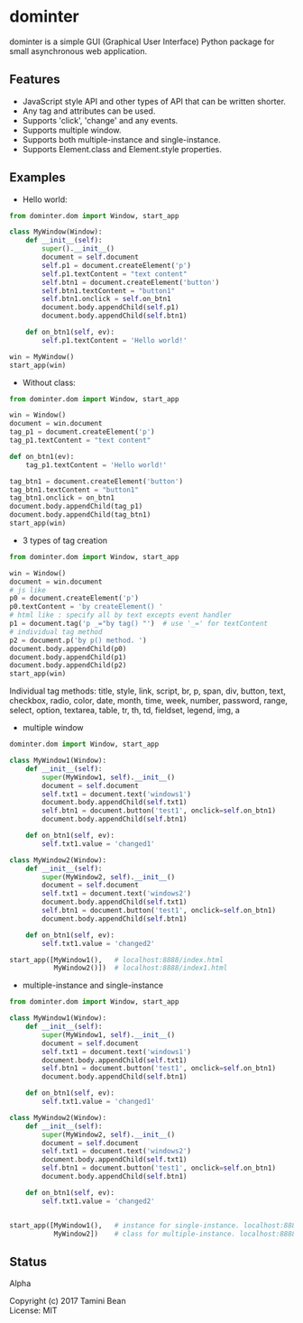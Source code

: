 dominter
========
dominter is a simple GUI (Graphical User Interface) Python package for small asynchronous web application.

Features
--------
* JavaScript style API and other types of API that can be written shorter.
* Any tag and attributes can be used.
* Supports 'click', 'change' and any events.
* Supports multiple window.
* Supports both multiple-instance and single-instance.
* Supports Element.class and Element.style properties.

Examples
--------

* Hello world:

```python
from dominter.dom import Window, start_app

class MyWindow(Window):
    def __init__(self):
        super().__init__()
        document = self.document
        self.p1 = document.createElement('p')
        self.p1.textContent = "text content"
        self.btn1 = document.createElement('button')
        self.btn1.textContent = "button1"
        self.btn1.onclick = self.on_btn1
        document.body.appendChild(self.p1)
        document.body.appendChild(self.btn1)

    def on_btn1(self, ev):
        self.p1.textContent = 'Hello world!'

win = MyWindow()
start_app(win)
```

* Without class:

```python
from dominter.dom import Window, start_app

win = Window()
document = win.document
tag_p1 = document.createElement('p')
tag_p1.textContent = "text content"

def on_btn1(ev):
    tag_p1.textContent = 'Hello world!'

tag_btn1 = document.createElement('button')
tag_btn1.textContent = "button1"
tag_btn1.onclick = on_btn1
document.body.appendChild(tag_p1)
document.body.appendChild(tag_btn1)
start_app(win)
```

* 3 types of tag creation

```python
from dominter.dom import Window, start_app

win = Window()
document = win.document
# js like
p0 = document.createElement('p')
p0.textContent = 'by createElement() '
# html like : specify all by text excepts event handler
p1 = document.tag('p _="by tag() "')  # use '_=' for textContent
# individual tag method
p2 = document.p('by p() method. ')
document.body.appendChild(p0)
document.body.appendChild(p1)
document.body.appendChild(p2)
start_app(win)
```

Individual tag methods:
title, style, link, script,
br, p, span, div, button,
text, checkbox, radio, color,
date, month, time, week, number,
password, range, select, option,
textarea, table, tr, th, td,
fieldset, legend, img, a


* multiple window

```python
dominter.dom import Window, start_app

class MyWindow1(Window):
    def __init__(self):
        super(MyWindow1, self).__init__()
        document = self.document
        self.txt1 = document.text('windows1')
        document.body.appendChild(self.txt1)
        self.btn1 = document.button('test1', onclick=self.on_btn1)
        document.body.appendChild(self.btn1)

    def on_btn1(self, ev):
        self.txt1.value = 'changed1'

class MyWindow2(Window):
    def __init__(self):
        super(MyWindow2, self).__init__()
        document = self.document
        self.txt1 = document.text('windows2')
        document.body.appendChild(self.txt1)
        self.btn1 = document.button('test1', onclick=self.on_btn1)
        document.body.appendChild(self.btn1)

    def on_btn1(self, ev):
        self.txt1.value = 'changed2'

start_app([MyWindow1(),   # localhost:8888/index.html
           MyWindow2()])  # localhost:8888/index1.html
```

* multiple-instance and single-instance

```python
from dominter.dom import Window, start_app

class MyWindow1(Window):
    def __init__(self):
        super(MyWindow1, self).__init__()
        document = self.document
        self.txt1 = document.text('windows1')
        document.body.appendChild(self.txt1)
        self.btn1 = document.button('test1', onclick=self.on_btn1)
        document.body.appendChild(self.btn1)

    def on_btn1(self, ev):
        self.txt1.value = 'changed1'

class MyWindow2(Window):
    def __init__(self):
        super(MyWindow2, self).__init__()
        document = self.document
        self.txt1 = document.text('windows2')
        document.body.appendChild(self.txt1)
        self.btn1 = document.button('test1', onclick=self.on_btn1)
        document.body.appendChild(self.btn1)

    def on_btn1(self, ev):
        self.txt1.value = 'changed2'


start_app([MyWindow1(),   # instance for single-instance. localhost:8888/index.html
           MyWindow2])    # class for multiple-instance. localhost:8888/index1.html
```

Status
------
Alpha


Copyright (c) 2017 Tamini Bean  
License: MIT
